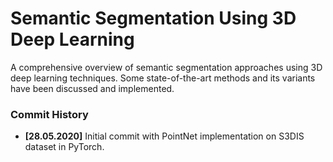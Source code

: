 # Semantic Segmentation Using 3D Deep Learning

A comprehensive overview of semantic segmentation approaches using 3D deep learning techniques. Some state-of-the-art methods and its variants have been discussed and implemented.

### Commit History
  - **[28.05.2020]** Initial commit with PointNet implementation on S3DIS dataset in PyTorch.
